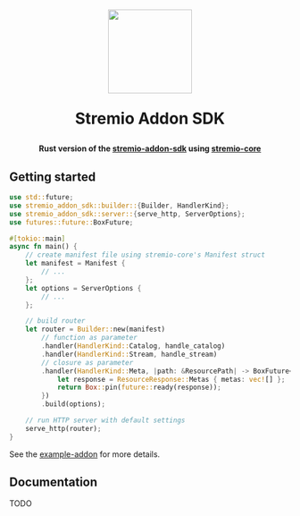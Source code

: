 <h1 align="center">
  <img width="150" src="https://i.imgur.com/QaYvRVJ.png" />
  <p>Stremio Addon SDK</p>
</h1>

<h4 align="center">Rust version of the <a href="https://github.com/Stremio/stremio-addon-sdk" target="_blak">stremio-addon-sdk</a> using <a href="https://github.com/Stremio/stremio-core" target="_blank">stremio-core</a></h4>

## Getting started
```rust
use std::future;
use stremio_addon_sdk::builder::{Builder, HandlerKind};
use stremio_addon_sdk::server::{serve_http, ServerOptions};
use futures::future::BoxFuture;

#[tokio::main]
async fn main() {
    // create manifest file using stremio-core's Manifest struct
    let manifest = Manifest {
        // ...
    };
    let options = ServerOptions {
        // ...
    };

    // build router
    let router = Builder::new(manifest)
        // function as parameter
        .handler(HandlerKind::Catalog, handle_catalog)
        .handler(HandlerKind::Stream, handle_stream)
        // closure as parameter
        .handler(HandlerKind::Meta, |path: &ResourcePath| -> BoxFuture<Option<ResourceResponse>> {
            let response = ResourceResponse::Metas { metas: vec![] };
            return Box::pin(future::ready(response));
        })
        .build(options);

    // run HTTP server with default settings
    serve_http(router);
}
```

See the [example-addon](example-addon) for more details.

## Documentation
TODO